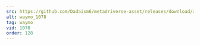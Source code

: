 ```yaml
---
src: https://github.com/Dadaism6/metadriverse-asset/releases/download/assetsv1.0.3/waymo_1078.mp4
alt: waymo_1078
tag: waymo
vid: 1078
order: 128
---
```

